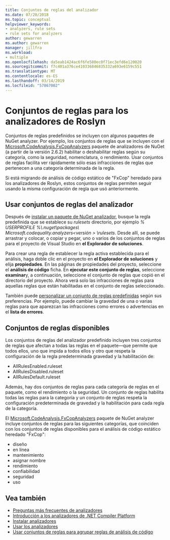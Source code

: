```yaml
---
title: Conjuntos de reglas del analizador
ms.date: 07/20/2018
ms.topic: conceptual
helpviewer_keywords:
- analyzers, rule sets
- rule sets for analyzers
author: gewarren
ms.author: gewarren
manager: jillfra
ms.workload:
- multiple
ms.openlocfilehash: da5eab1424ac6f6fe580ec0f71ec3efd6e120020
ms.sourcegitcommit: f7c401a376ce410336846835332a693e6159c551
ms.translationtype: MT
ms.contentlocale: es-ES
ms.lasthandoff: 03/14/2019
ms.locfileid: "57867002"
---
```

# <a name="rule-sets-for-roslyn-analyzers"></a>Conjuntos de reglas para los analizadores de Roslyn

Conjuntos de reglas predefinidos se incluyen con algunos paquetes de NuGet analyzer. Por ejemplo, los conjuntos de reglas que se incluyen con el [Microsoft.CodeAnalysis.FxCopAnalyzers](https://www.nuget.org/packages/Microsoft.CodeAnalysis.FxCopAnalyzers/) paquete de analizadores de NuGet (a partir de la versión 2.6.2) habilitar o deshabilitar reglas según su categoría, como la seguridad, nomenclatura, o rendimiento. Usar conjuntos de reglas facilita ver rápidamente sólo esas infracciones de reglas que pertenecen a una categoría determinada de la regla.

Si está migrando de análisis de código estático de "FxCop" heredado para los analizadores de Roslyn, estos conjuntos de reglas permiten seguir usando la misma configuración de regla que usó anteriormente.

## <a name="use-analyzer-rule-sets"></a>Usar conjuntos de reglas del analizador

Después de [instalar un paquete de NuGet analizador](install-roslyn-analyzers.md), busque la regla predefinida que se establece su *rulesets* directorio, por ejemplo *% USERPROFILE %\\.nuget\packages\ Microsoft.codequality.analyzers\<versión > \rulesets*. Desde allí, se puede arrastrar y colocar, o copiar y pegar, uno o varios de los conjuntos de reglas para el proyecto de Visual Studio en **el Explorador de soluciones**.

Para crear una regla de establecer la regla activa establecida para el análisis, haga doble clic en el proyecto en **el Explorador de soluciones** y elija **propiedades**. En las páginas de propiedades del proyecto, seleccione el **análisis de código** ficha. En **ejecutar este conjunto de reglas**, seleccione **examinar**y, a continuación, seleccione el conjunto de reglas que copió en el directorio del proyecto. Ahora verá solo las infracciones de reglas para aquellas reglas que están habilitadas en el conjunto de reglas seleccionado.

También puede [personalizar un conjunto de reglas predefinidas](how-to-create-a-custom-rule-set.md#create-a-custom-rule-set) según sus preferencias. Por ejemplo, puede cambiar la gravedad de una o varias reglas para que aparezcan las infracciones como errores o advertencias en el **lista de errores**.

## <a name="available-rule-sets"></a>Conjuntos de reglas disponibles

Los conjuntos de reglas del analizador predefinido incluyen tres conjuntos de reglas que afectan a todas las reglas en el paquete&mdash;que permite que todos ellos, uno que impida a todos ellos y otro que respeta la configuración de la regla predeterminada gravedad y la habilitación de:

- AllRulesEnabled.ruleset
- AllRulesDisabled.ruleset
- AllRulesDefault.ruleset

Además, hay dos conjuntos de reglas para cada categoría de reglas en el paquete, como el rendimiento o la seguridad. Un conjunto de reglas habilita todas las reglas para la categoría y un conjunto de reglas respeta la configuración predeterminada de gravedad y la habilitación para cada regla de la categoría.

El [Microsoft.CodeAnalysis.FxCopAnalyzers](https://www.nuget.org/packages/Microsoft.CodeAnalysis.FxCopAnalyzers/) paquete de NuGet analyzer incluye conjuntos de reglas para las siguientes categorías, que coinciden con los conjuntos de reglas disponibles para el análisis de código estático heredado "FxCop":

- diseño
- en línea
- mantenimiento
- asignar nombre
- rendimiento
- confiabilidad
- seguridad
- uso

## <a name="see-also"></a>Vea también

- [Preguntas más frecuentes de analizadores](analyzers-faq.md)
- [Introducción a los analizadores de .NET Compiler Platform](roslyn-analyzers-overview.md)
- [Instalar analizadores](install-roslyn-analyzers.md)
- [Usar los analizadores](use-roslyn-analyzers.md)
- [Usar conjuntos de reglas para agrupar reglas de análisis de código](using-rule-sets-to-group-code-analysis-rules.md)